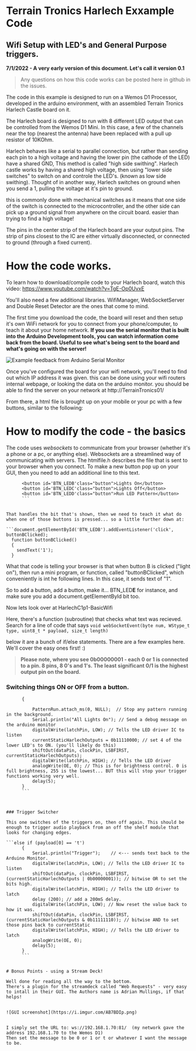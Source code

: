 #  Terrain Tronics Harlech Exxample Code
## Wifi Setup with LED's and General Purpose triggers.

**7/1/2022 - A very early version of this document. Let's call it version 0.1**

> Any questions on how this code works can be posted here in github in the issues.

The code in this example is designed to run on a Wemos D1 Processor, developed in the arduino environment, with an assembled Terrain Tronics Harlech Castle board on it.

The Harlech board is designed to run with 8 different LED output that can be controlled from the Wemos D1 Mini. In this case, a few of the channels near the top (nearest the antenna) have been replaced with a pull up resistor of 10KOhm. 

Harlech behaves like a serial to parallel connection, but rather than sending each pin to a high voltage and having the lower pin (the cathode of the LED) have a shared GND, This method is called "high side swithing". Harlech castle works by having a shared high voltage, then using "lower side switches" to switch on and controle the LED's. (known as low side swithing). Thought of in another way, Harlech switches on ground when you send a 1, pulling the voltage at it's pin to ground.

this is commonly done with mechanical switches as it means that one side of the switch is connected to the microcontroller, and the other side can pick up a ground signal from anywhere on the circuit board. easier than trying to find a high voltage!

The pins in the center strip of the Harlech board are your output pins. The strip of pins closest to the IC are either virtually disconnected, or connected to ground (through a fixed current).


# How the code works.

To learn how to download/compile code to your Harlech board, watch this video: https://www.youtube.com/watch?v=TgE-Op0UvxE

You'll also need a few additional libraries. WifiManager, WebSocketServer and Double Reset Detector are the ones that come to mind.

The first time you download the code, the board will reset and then setup it's own WiFi network for you to connect from your phone/computer, to teach it about your home network. **If you use the serial monitor that is built into the Arduino Development tools, you can watch information come back from the board. Useful to see what's being sent to the board and what's going on with the server!**

![Example feedback from Arduino Serial Monitor](https://i.imgur.com/OuVWuEm.png)


Once you've configured the board for your wifi network, you'll need to find out which IP address it was given. this can be done using your wifi routers internal webpage, or looking the data on the arduino monitor. you should be able to find the server on your network at http://TerrainTronics01/

From there, a html file is brought up on your mobile or your pc with a few buttons, similar to the following:


# How to modify the code - the basics

The code uses *websockets* to communicate from your browser (whether it's a phone or a pc, or anything else). Websockets are a streamlined way of communicating with servers. The htmlfile.h describes the file that is sent to your browser when you connect. 
To make a new button pop up on your GUI, then you need to add an additional line to this text.
```<button id='BTN_LEDA'class="button">Trigger Sound Effect board</button>
      <button id='BTN_LEDB'class="button">Lights On</button>
      <button id='BTN_LEDC'class="button">Lights Off</button>
      <button id='BTN_LEDD'class="button">Run LED Pattern</button>
      ```


That handles the bit that's shown, then we need to teach it what do when one of those buttons is pressed... so a little further down at: 

```document.getElementById('BTN_LEDB').addEventListener('click', buttonBClicked);
  function buttonBClicked()
  {   
    sendText('1');
  }
  ```

What that code is telling your browser is that when button B is clicked ("light on"), then run a mini program, or function, called "buttonBClicked", which conveniently is int he following lines. In this case, it sends text of "1".

So to add a button, add a button, make it... BTN_LED**E** for instance, and make sure you add a document.getElementById bit too.

Now lets look over at HarlechC1p1-BasicWifi

Here, there's a function (subroutine) that checks what text was recieved. Search for a line of code that says 
`void webSocketEvent(byte num, WStype_t type, uint8_t * payload, size_t length)`

below it are a bunch of if/else statements. There are a few examples here. We'll cover the easy ones first! :)

> **Please note, where you see 0b00000001 - each 0 or 1 is connected to a pin. 8 pins, 8 0's and 1's. The least significant 0/1 is the highest output pin on the board.**

### Switching things ON or OFF from a button.

```else if (payload[0] == '1')
      {
          
          PatternRun.attach_ms(0, NULL);  // Stop any pattern running in the background.
          Serial.println("All Lights On"); // Send a debug message on the arduino monitor
          digitalWrite(latchPin, LOW); // Tells the LED driver IC to listen
          currentStaticHarlechOutputs = 0b11110000; // set 4 of the lower LED's to ON. (you'll likely do this)
          shiftOut(dataPin, clockPin, LSBFIRST, currentStaticHarlechOutputs);
          digitalWrite(latchPin, HIGH); // Tells the LED driver 
          analogWrite(OE, 0); // This is for brightness control. 0 is full brightness, 255 is the lowest... BUT this will stop your trigger functions working very well.
          delay(5);
      }
      ```



### Trigger Switcher

This one switches of the triggers on, then off again. This should be enough to trigger audio playback from an off the shelf module that looks for changing edges.

```else if (payload[0] == 't')
      {
          Serial.println("Trigger");    // <--- sends text back to the Arduino Monitor.
          digitalWrite(latchPin, LOW); // Tells the LED driver IC to listen
          shiftOut(dataPin, clockPin, LSBFIRST, (currentStaticHarlechOutputs | 0b00000001)); // bitwise OR to set the bits high.
          digitalWrite(latchPin, HIGH); // Tells the LED driver to latch
          delay (200); // add a 200mS delay.
          digitalWrite(latchPin, LOW); // Now reset the value back to how it was.
          shiftOut(dataPin, clockPin, LSBFIRST, (currentStaticHarlechOutputs & 0b11111110)); // bitwise AND to set those pins back to currentStatic
          digitalWrite(latchPin, HIGH); // Tells the LED driver to latch
          analogWrite(OE, 0);
          delay(5);
      }
      ```


# Bonus Points - using a Stream Deck!

Well done for reading all the way to the bottom.
There's a plugin for the streamdeck called "Web Requests" - very easy to intall in their GUI. The Authors name is Adrian Mullings, if that helps!


![GUI screenshot](https://i.imgur.com/AB7BDIp.png)


I simply set the URL to: ws://192.168.1.70:81/  (my network gave the address 192.168.1.70 to the Wemos D1)
Then set the message to be 0 or 1 or t or whatever I want the message to be.

